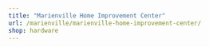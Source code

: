 ```yaml
---
title: "Marienville Home Improvement Center"
url: /marienville/marienville-home-improvement-center/
shop: hardware
---
```

